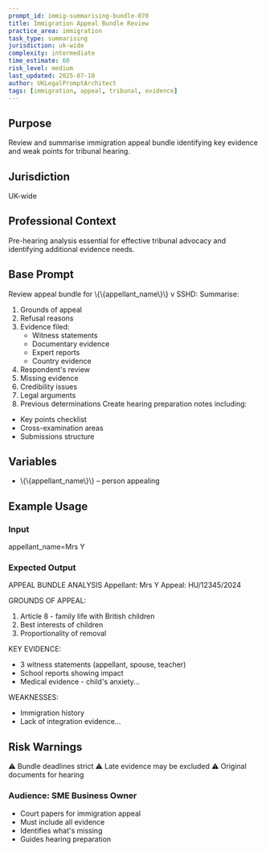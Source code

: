 ```yaml
---
prompt_id: immig-summarising-bundle-070
title: Immigration Appeal Bundle Review
practice_area: immigration
task_type: summarising
jurisdiction: uk-wide
complexity: intermediate
time_estimate: 60
risk_level: medium
last_updated: 2025-07-10
author: UKLegalPromptArchitect
tags: [immigration, appeal, tribunal, evidence]
---
```


## Purpose
Review and summarise immigration appeal bundle identifying key evidence and weak points for tribunal hearing.

## Jurisdiction
UK-wide

## Professional Context
Pre-hearing analysis essential for effective tribunal advocacy and identifying additional evidence needs.

## Base Prompt
Review appeal bundle for \\{\\{appellant_name\\}\\} v SSHD:
Summarise:
1. Grounds of appeal
2. Refusal reasons
3. Evidence filed:
   - Witness statements
   - Documentary evidence
   - Expert reports
   - Country evidence
4. Respondent's review
5. Missing evidence
6. Credibility issues
7. Legal arguments
8. Previous determinations
Create hearing preparation notes including:
- Key points checklist
- Cross-examination areas
- Submissions structure

## Variables
- \\{\\{appellant_name\\}\\} – person appealing

## Example Usage
### Input
appellant_name=Mrs Y

### Expected Output
APPEAL BUNDLE ANALYSIS
Appellant: Mrs Y
Appeal: HU/12345/2024

GROUNDS OF APPEAL:
1. Article 8 - family life with British children
2. Best interests of children
3. Proportionality of removal

KEY EVIDENCE:
- 3 witness statements (appellant, spouse, teacher)
- School reports showing impact
- Medical evidence - child's anxiety...

WEAKNESSES:
- Immigration history
- Lack of integration evidence...

## Risk Warnings
⚠️ Bundle deadlines strict
⚠️ Late evidence may be excluded
⚠️ Original documents for hearing

### Audience: SME Business Owner
- Court papers for immigration appeal
- Must include all evidence
- Identifies what's missing
- Guides hearing preparation
